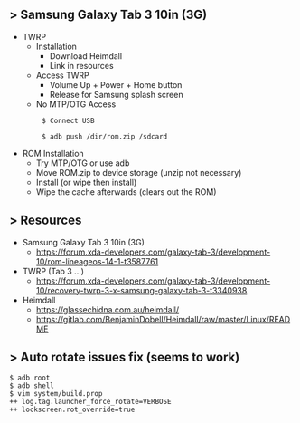 ## > Samsung Galaxy Tab 3 10in (3G)
- TWRP
    - Installation
        - Download Heimdall
        - Link in resources
    - Access TWRP
        - Volume Up + Power + Home button
        - Release for Samsung splash screen
    - No MTP/OTG Access
```
        $ Connect USB
```
```
        $ adb push /dir/rom.zip /sdcard
```
- ROM Installation
    - Try MTP/OTG or use adb
    - Move ROM.zip to device storage (unzip not necessary)
    - Install (or wipe then install)
    - Wipe the cache afterwards (clears out the ROM)

## > Resources
- Samsung Galaxy Tab 3 10in (3G)
    - https://forum.xda-developers.com/galaxy-tab-3/development-10/rom-lineageos-14-1-t3587761
- TWRP (Tab 3 ...)
    - https://forum.xda-developers.com/galaxy-tab-3/development-10/recovery-twrp-3-x-samsung-galaxy-tab-3-t3340938
- Heimdall
    - https://glassechidna.com.au/heimdall/
    - https://gitlab.com/BenjaminDobell/Heimdall/raw/master/Linux/README

## > Auto rotate issues fix (seems to work)
    $ adb root
    $ adb shell
    $ vim system/build.prop
    ++ log.tag.launcher_force_rotate=VERBOSE
    ++ lockscreen.rot_override=true
